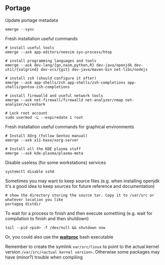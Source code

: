 ## Portage

Update portage metadata

```
emerge --sync
```

Fresh installation useful commands

```
# install useful tools
emerge --ask app-editors/neovim sys-process/htop

# install programming languages and tools
emerge --ask dev-lang/{go,nasm,python,R} dev-java/openjdk dev-util/{valgrind} dev-vcs/{git} dev-java/maven-bin net-libs/nodejs

# install zsh (should configure it after)
emerge --ask app-shells/zsh app-shells/zsh-completions app-shells/gentoo-zsh-completions

# install firewalld and useful network tools
emerge --ask net-firewall/firewalld net-analyzer/nmap net-analyzer/wireshark

# Lock root account
sudo usermod -L --expiredate 1 root
```

Fresh installation useful commands for graphical environments
```
# Install XOrg (follow Gentoo manual)
emerge --ask x11-base/xorg-server

# Install all the KDE plasma stuff
emerge --ask kde-plasma/plasma-meta
```

Disable useless (for some workstations) services

```
systemctl disable sshd
```

Sometimes you may want to keep source files
(e.g. when installing openjdk it's a good idea to keep sources for future reference and documentation)

```
# show the directory storing the source tar. Copy it to /var/src or whatever location you like
portageq distdir
```

To wait for a process to finish and then execute something
(e.g. wait for compilation to finish and then shutdown)
```
tail --pid <pid> -f /dev/null && shutdown now
```
Or, you could also use the [**waitproc**](./waitproc) bash executable

Remember to create the symlink `var/src/linux` to point to the actual kernel version `/var/src/<actual kernel version>`.
Otherwise some packages may have (minor?) trouble when compiling
